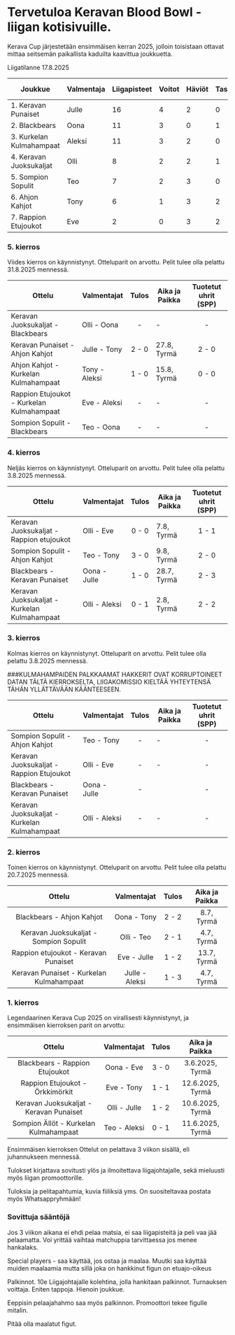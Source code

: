 # Tervetuloa Keravan Blood Bowl -liigan kotisivuille.
Kerava Cup järjestetään ensimmäisen kerran 2025, jolloin toisistaan ottavat mittaa seitsemän paikallista kaduilta kaavittua joukkuetta.

Liigatilanne 17.8.2025

| Joukkue                  | Valmentaja | Liigapisteet | Voitot | Häviöt | Tasapelit | Tehdyt Maalit | Kärsityt Maalit | Tuotetut uhrit | Kärsityt uhrit |
|--------------------------|------------|--------------|--------|--------|-----------|---------------|-----------------|----------------|----------------|
| 1. Keravan Punaiset      | Julle      | 16            | 4      | 2      | 0         | 8             | 6               | 17              | 8              |
| 2. Blackbears            | Oona       | 11            | 3      | 0      | 1         | 8             | 3               | 6              | 12              |
| 3. Kurkelan Kulmahampaat | Aleksi     | 11            | 3      | 2      | 0         | 7             | 3               | 7              | 8             |
| 4. Keravan Juoksukaljat  | Olli       | 8            | 2      | 2      | 1         | 5             | 4               | 14              | 9              |
| 5. Sompion Sopulit         | Teo        | 7            | 2      | 3      | 0         | 6             | 5               | 4              |10              |
| 6. Ahjon Kahjot           | Tony       | 6            | 1      | 3      | 2         | 3             | 4               | 7              | 8              |
| 7. Rappion Etujoukot     | Eve        | 2            | 0      | 3      | 2         | 2             | 5               | 7              | 6              |

### 5. kierros
Viides kierros on käynnistynyt. Otteluparit on arvottu.
Pelit tulee olla pelattu 31.8.2025 mennessä.

|                  Ottelu                 |  Valmentajat | Tulos | Aika ja Paikka | Tuotetut uhrit (SPP) |
|---------------------------------------|------------|:-----:|--------------|:--------------:|
| Keravan Juoksukaljat - Blackbears          | Olli - Oona  |  -  | -| - |
| Keravan Punaiset - Ahjon Kahjot         | Julle - Tony   | 2  -   0   |27.8, Tyrmä| 2 - 0|
| Ahjon Kahjot - Kurkelan Kulmahampaat | Tony - Aleksi | 1  - 0 |15.8, Tyrmä|0 - 0|
| Rappion Etujoukot - Kurkelan Kulmahampaat   | Eve - Aleksi |   -    |-|  -|
| Sompion Sopulit - Blackbears   | Teo  - Oona |   -    |-|  -|

### 4. kierros
Neljäs kierros on käynnistynyt. Otteluparit on arvottu.
Pelit tulee olla pelattu 3.8.2025 mennessä.

|                  Ottelu                 |  Valmentajat | Tulos | Aika ja Paikka | Tuotetut uhrit (SPP) |
|---------------------------------------|------------|:-----:|--------------|:--------------:|
| Keravan Juoksukaljat - Rappion etujoukot          | Olli - Eve  | 0 - 0 | 7.8, Tyrmä| 1 - 1 |
| Sompion Sopulit - Ahjon Kahjot         | Teo - Tony   | 3  -  0    |9.8, Tyrmä| 2 - 0|
| Blackbears - Keravan Punaiset | Oona - Julle | 1 - 0 |28.7, Tyrmä|2 - 3|
| Keravan Juoksukaljat - Kurkelan Kulmahampaat   | Olli - Aleksi |  0 - 1   |2.8, Tyrmä|  2 - 2 |


### 3. kierros
Kolmas kierros on käynnistynyt. Otteluparit on arvottu.
Pelit tulee olla pelattu 3.8.2025 mennessä.

###KULMAHAMPAIDEN PALKKAAMAT HAKKERIT OVAT KORRUPTOINEET DATAN TÄLTÄ KIERROKSELTA, LIIGAKOMISSIO KIELTÄÄ YHTEYTENSÄ TÄHÄN YLLÄTTÄVÄÄN KÄÄNTEESEEN.

|                  Ottelu                 |  Valmentajat | Tulos | Aika ja Paikka | Tuotetut uhrit (SPP) |
|---------------------------------------|------------|:-----:|--------------|:--------------:|
| Sompion Sopulit - Ahjon Kahjot          | Teo - Tony   |  -  | -| -|
| Keravan Juoksukaljat - Rappion Etujoukot         | Olli - Eve   |   -      |-| - |
| Blackbears - Keravan Punaiset | Oona - Julle |  -  || - |
| Keravan Juoksukaljat - Kurkelan Kulmahampaat   | Olli - Aleksi |   -    |-|  - |




### 2. kierros
Toinen kierros on käynnistynyt. Otteluparit on arvottu.
Pelit tulee olla pelattu 20.7.2025 mennessä.

|                  Ottelu                 |  Valmentajat | Tulos | Aika ja Paikka |
|:---------------------------------------:|:------------:|:-----:|:--------------:|
| Blackbears - Ahjon Kahjot          | Oona - Tony   | 2 - 2 | 8.7, Tyrmä|
| Keravan Juoksukaljat - Sompion Sopulit         | Olli - Teo   | 2 - 1     |4.7, Tyrmä|
| Rappion etujoukot - Keravan Punaiset | Eve - Julle | 1 - 2 |13.7, Tyrmä|
| Keravan Punaiset - Kurkelan Kulmahampaat   | Julle - Aleksi | 1 - 3   |4.7, Tyrmä|



### 1. kierros 
Legendaarinen Kerava Cup 2025 on virallisesti käynnistynyt, ja ensimmäisen kierroksen parit on arvottu:

|                  Ottelu                 |  Valmentajat | Tulos | Aika ja Paikka |
|:---------------------------------------:|:------------:|:-----:|:--------------:|
| Blackbears - Rappion Etujoukot          | Oona - Eve   | 3 - 0 | 3.6.2025, Tyrmä|
| Rappion Etujoukot - Örkkimörkit         | Eve - Tony   | 1 - 1    |12.6.2025, Tyrmä|
| Keravan Juoksukaljat - Keravan Punaiset | Olli - Julle | 1 - 2 |10.6.2025, Tyrmä|
| Sompion Ällöt - Kurkelan Kulmahampaat   | Teo - Aleksi | 0 - 1 |11.6.2025, Tyrmä|

Ensimmäisen kierroksen Ottelut on pelattava 3 viikon sisällä, eli juhannukseen mennessä. 

Tulokset kirjattava sovitusti ylös ja ilmoitettava liigajohtajalle, sekä mieluusti myös liigan promoottorille. 

Tuloksia ja pelitapahtumia, kuvia fiiliksiä yms. On suositeltavaa postata myös Whatsappryhmään!

### Sovittuja sääntöjä

Jos 3 viikon aikana ei ehdi pelaa matsia, ei saa liigapisteitä ja peli vaa jää pelaamatta. Voi yrittää vaihtaa matchuppia tarvittaessa jos menee hankalaks.

Special players - saa käyttää, jos ostaa ja maalaa. Muutki saa käyttää muiden maalaamia mutta sillä joka on hankkinut figun  on etuajo-oikeus

Palkinnot. 10e Liigajohtajalle kolehtina, jolla hankitaan palkinnot. Turnauksen voittaja. Eniten tappoja. Hienoin joukkue. 

Eeppisin pelaajahahmo saa myös palkinnon. Promoottori tekee figulle mitalin.

Pitää olla maalatut figut.
